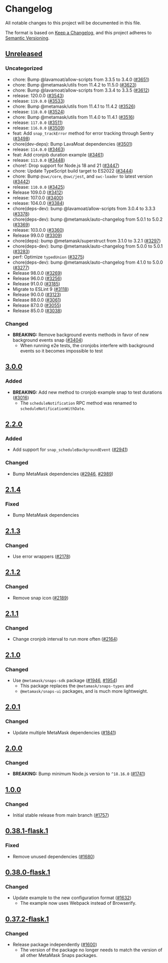 # Changelog

All notable changes to this project will be documented in this file.

The format is based on [Keep a Changelog](https://keepachangelog.com/en/1.0.0/),
and this project adheres to [Semantic Versioning](https://semver.org/spec/v2.0.0.html).

## [Unreleased]

### Uncategorized

- chore: Bump @lavamoat/allow-scripts from 3.3.5 to 3.4.0 ([#3651](https://github.com/MetaMask/snaps/pull/3651))
- chore: Bump @metamask/utils from 11.4.2 to 11.5.0 ([#3623](https://github.com/MetaMask/snaps/pull/3623))
- chore: Bump @lavamoat/allow-scripts from 3.3.4 to 3.3.5 ([#3612](https://github.com/MetaMask/snaps/pull/3612))
- release: 120.0.0 ([#3543](https://github.com/MetaMask/snaps/pull/3543))
- release: `119.0.0` ([#3533](https://github.com/MetaMask/snaps/pull/3533))
- chore: Bump @metamask/utils from 11.4.1 to 11.4.2 ([#3526](https://github.com/MetaMask/snaps/pull/3526))
- release: `118.0.0` ([#3524](https://github.com/MetaMask/snaps/pull/3524))
- chore: Bump @metamask/utils from 11.4.0 to 11.4.1 ([#3516](https://github.com/MetaMask/snaps/pull/3516))
- release: `117.0.0` ([#3511](https://github.com/MetaMask/snaps/pull/3511))
- release: `116.0.0` ([#3509](https://github.com/MetaMask/snaps/pull/3509))
- feat: Add `snap_trackError` method for error tracking through Sentry ([#3498](https://github.com/MetaMask/snaps/pull/3498))
- chore(dev-deps): Bump LavaMoat dependencies ([#3501](https://github.com/MetaMask/snaps/pull/3501))
- release: `114.0.0` ([#3463](https://github.com/MetaMask/snaps/pull/3463))
- feat: Add cronjob duration example ([#3461](https://github.com/MetaMask/snaps/pull/3461))
- release: `113.0.0` ([#3448](https://github.com/MetaMask/snaps/pull/3448))
- chore!: Drop support for Node.js 18 and 21 ([#3447](https://github.com/MetaMask/snaps/pull/3447))
- chore: Update TypeScript build target to ES2022 ([#3444](https://github.com/MetaMask/snaps/pull/3444))
- chore: Bump `@swc/core`, `@swc/jest`, and `swc-loader` to latest version ([#3442](https://github.com/MetaMask/snaps/pull/3442))
- release: `110.0.0` ([#3425](https://github.com/MetaMask/snaps/pull/3425))
- Release 109.0.0 ([#3412](https://github.com/MetaMask/snaps/pull/3412))
- release: 107.0.0 ([#3400](https://github.com/MetaMask/snaps/pull/3400))
- release: 104.0.0 ([#3384](https://github.com/MetaMask/snaps/pull/3384))
- chore(deps-dev): bump @lavamoat/allow-scripts from 3.0.4 to 3.3.3 ([#3378](https://github.com/MetaMask/snaps/pull/3378))
- chore(deps-dev): bump @metamask/auto-changelog from 5.0.1 to 5.0.2 ([#3369](https://github.com/MetaMask/snaps/pull/3369))
- release: 103.0.0 ([#3360](https://github.com/MetaMask/snaps/pull/3360))
- Release 99.0.0 ([#3309](https://github.com/MetaMask/snaps/pull/3309))
- chore(deps): bump @metamask/superstruct from 3.1.0 to 3.2.1 ([#3297](https://github.com/MetaMask/snaps/pull/3297))
- chore(deps-dev): bump @metamask/auto-changelog from 5.0.0 to 5.0.1 ([#3283](https://github.com/MetaMask/snaps/pull/3283))
- perf: Optimize `typedUnion` ([#3275](https://github.com/MetaMask/snaps/pull/3275))
- chore(deps-dev): bump @metamask/auto-changelog from 4.1.0 to 5.0.0 ([#3277](https://github.com/MetaMask/snaps/pull/3277))
- Release 98.0.0 ([#3269](https://github.com/MetaMask/snaps/pull/3269))
- Release 96.0.0 ([#3256](https://github.com/MetaMask/snaps/pull/3256))
- Release 91.0.0 ([#3185](https://github.com/MetaMask/snaps/pull/3185))
- Migrate to ESLint 9 ([#3118](https://github.com/MetaMask/snaps/pull/3118))
- Release 90.0.0 ([#3123](https://github.com/MetaMask/snaps/pull/3123))
- Release 88.0.0 ([#3061](https://github.com/MetaMask/snaps/pull/3061))
- Release 87.0.0 ([#3055](https://github.com/MetaMask/snaps/pull/3055))
- Release 85.0.0 ([#3038](https://github.com/MetaMask/snaps/pull/3038))

### Changed

- **BREAKING:** Remove background events methods in favor of new background events snap ([#3404](https://github.com/MetaMask/snaps/pull/3404))
  - When running e2e tests, the cronjobs interfere with background events so it becomes impossible to test

## [3.0.0]

### Added

- **BREAKING:** Add new method to cronjob example snap to test durations ([#3016](https://github.com/MetaMask/snaps/pull/3016))
  - The `scheduleNotification` RPC method was renamed to `scheduleNotificationWithDate`.

## [2.2.0]

### Added

- Add support for `snap_scheduleBackgroundEvent` ([#2941](https://github.com/MetaMask/snaps/pull/2941))

### Changed

- Bump MetaMask dependencies ([#2946](https://github.com/MetaMask/snaps/pull/2946), [#2989](https://github.com/MetaMask/snaps/pull/2989))

## [2.1.4]

### Fixed

- Bump MetaMask dependencies

## [2.1.3]

### Changed

- Use error wrappers ([#2178](https://github.com/MetaMask/snaps/pull/2178))

## [2.1.2]

### Changed

- Remove snap icon ([#2189](https://github.com/MetaMask/snaps/pull/2189))

## [2.1.1]

### Changed

- Change cronjob interval to run more often ([#2164](https://github.com/MetaMask/snaps/pull/2164))

## [2.1.0]

### Changed

- Use `@metamask/snaps-sdk` package ([#1946](https://github.com/MetaMask/snaps/pull/1946), [#1954](https://github.com/MetaMask/snaps/pull/1954))
  - This package replaces the `@metamask/snaps-types` and
  - `@metamask/snaps-ui` packages, and is much more lightweight.

## [2.0.1]

### Changed

- Update multiple MetaMask dependencies ([#1841](https://github.com/MetaMask/snaps/pull/1841))

## [2.0.0]

### Changed

- **BREAKING:** Bump minimum Node.js version to `^18.16.0` ([#1741](https://github.com/MetaMask/snaps/pull/1741))

## [1.0.0]

### Changed

- Initial stable release from main branch ([#1757](https://github.com/MetaMask/snaps/pull/1757))

## [0.38.1-flask.1]

### Fixed

- Remove unused dependencies ([#1680](https://github.com/MetaMask/snaps/pull/1680))

## [0.38.0-flask.1]

### Changed

- Update example to the new configuration format ([#1632](https://github.com/MetaMask/snaps/pull/1632))
  - The example now uses Webpack instead of Browserify.

## [0.37.2-flask.1]

### Changed

- Release package independently ([#1600](https://github.com/MetaMask/snaps/pull/1600))
  - The version of the package no longer needs to match the version of all other
    MetaMask Snaps packages.

[Unreleased]: https://github.com/MetaMask/snaps/compare/@metamask/cronjob-example-snap@3.0.0...HEAD
[3.0.0]: https://github.com/MetaMask/snaps/compare/@metamask/cronjob-example-snap@2.2.0...@metamask/cronjob-example-snap@3.0.0
[2.2.0]: https://github.com/MetaMask/snaps/compare/@metamask/cronjob-example-snap@2.1.4...@metamask/cronjob-example-snap@2.2.0
[2.1.4]: https://github.com/MetaMask/snaps/compare/@metamask/cronjob-example-snap@2.1.3...@metamask/cronjob-example-snap@2.1.4
[2.1.3]: https://github.com/MetaMask/snaps/compare/@metamask/cronjob-example-snap@2.1.2...@metamask/cronjob-example-snap@2.1.3
[2.1.2]: https://github.com/MetaMask/snaps/compare/@metamask/cronjob-example-snap@2.1.1...@metamask/cronjob-example-snap@2.1.2
[2.1.1]: https://github.com/MetaMask/snaps/compare/@metamask/cronjob-example-snap@2.1.0...@metamask/cronjob-example-snap@2.1.1
[2.1.0]: https://github.com/MetaMask/snaps/compare/@metamask/cronjob-example-snap@2.0.1...@metamask/cronjob-example-snap@2.1.0
[2.0.1]: https://github.com/MetaMask/snaps/compare/@metamask/cronjob-example-snap@2.0.0...@metamask/cronjob-example-snap@2.0.1
[2.0.0]: https://github.com/MetaMask/snaps/compare/@metamask/cronjob-example-snap@1.0.0...@metamask/cronjob-example-snap@2.0.0
[1.0.0]: https://github.com/MetaMask/snaps/compare/@metamask/cronjob-example-snap@0.38.1-flask.1...@metamask/cronjob-example-snap@1.0.0
[0.38.1-flask.1]: https://github.com/MetaMask/snaps/compare/@metamask/cronjob-example-snap@0.38.0-flask.1...@metamask/cronjob-example-snap@0.38.1-flask.1
[0.38.0-flask.1]: https://github.com/MetaMask/snaps/compare/@metamask/cronjob-example-snap@0.37.2-flask.1...@metamask/cronjob-example-snap@0.38.0-flask.1
[0.37.2-flask.1]: https://github.com/MetaMask/snaps/releases/tag/@metamask/cronjob-example-snap@0.37.2-flask.1
